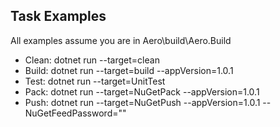 ## Task Examples
All examples assume you are in Aero\build\Aero.Build

- Clean: dotnet run --target=clean
- Build: dotnet run --target=build --appVersion=1.0.1
- Test: dotnet run --target=UnitTest
- Pack: dotnet run --target=NuGetPack --appVersion=1.0.1
- Push: dotnet run --target=NuGetPush --appVersion=1.0.1 --NuGetFeedPassword=""
